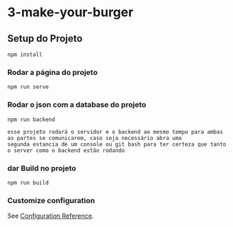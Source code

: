# 3-make-your-burger

## Setup do Projeto
```
npm install
```

### Rodar a página do projeto
```
npm run serve
```
### Rodar o json com a database do projeto
```
npm run backend

esse projeto rodará o servidor e o backend ao mesmo tempo para ambas as partes se comunicarem, caso seja necessário abra uma
segunda estancia de um console ou git bash para ter certeza que tanto o server como o backend estão rodando
```

### dar Build no projeto
```
npm run build
```

### Customize configuration
See [Configuration Reference](https://cli.vuejs.org/config/).
